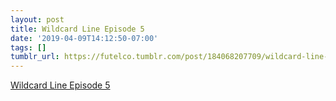 ```yaml
---
layout: post
title: Wildcard Line Episode 5
date: '2019-04-09T14:12:50-07:00'
tags: []
tumblr_url: https://futelco.tumblr.com/post/184068207709/wildcard-line-episode-5
---
```

[Wildcard Line Episode 5](https://soundcloud.com/user-450753077/wildcard-line-episode-5)  
